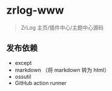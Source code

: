# zrlog-www

> ZrLog 主页/插件中心/主题中心源码

## 发布依赖

- except
- markdown （将 markdown 转为 html）
- ossutil
- GitHub action runner
 